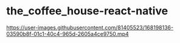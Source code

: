 # the_coffee_house-react-native

https://user-images.githubusercontent.com/81405523/168198136-03590b8f-01c1-40c4-965d-2605a4ce9750.mp4

